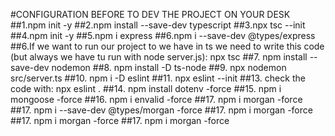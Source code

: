 #CONFIGURATION BEFORE TO DEV THE PROJECT ON YOUR DESK
##1.npm init -y
##2.npm install --save-dev typescript
##3.npx tsc --init
##4.npm init -y
##5.npm i express
##6.npm i --save-dev @types/express
##6.If we want to run our project to we have in ts we need to write this code (but always we have tu run with node server.js): npx tsc
##7. npm install --save-dev nodemon
##8. npm install -D ts-node
##9. npx nodemon src/server.ts
##10. npm i -D eslint
##11. npx eslint --init
##13. check the code with: npx eslint .
##14. npm install dotenv -force
##15. npm i mongoose -force
##16. npm i envalid -force
##17. npm i morgan -force
##17. npm i --save-dev @types/morgan -force
##17. npm i morgan -force
##17. npm i morgan -force
##17. npm i morgan -force

